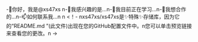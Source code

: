 -👋你好，我是@xs47xs n-👀我感兴趣的是...n-🌱我目前正在学习...n-💞我想合作的️...n-📫如何联系我...n n <！- nxs47xs/xs47xs是✨特殊✨存储库，因为它的“README.md ”(此文件)出现在您的GitHub配置文件中。n您可以单击预览链接来查看您的更改。n ->

